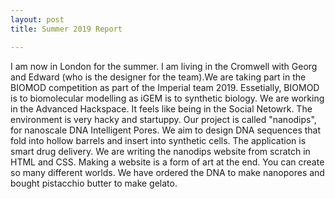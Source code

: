 ```yaml
---
layout: post
title: Summer 2019 Report

---
```

I am now in London for the summer. I am living in the Cromwell with Georg and Edward (who is the designer for the team).We are taking part in the BIOMOD competition as part of the Imperial team 2019. Essetially, BIOMOD is to biomolecular modelling as iGEM is to synthetic biology. We are working in the Advanced Hackspace. It feels like being in the Social Netowrk. The environment is very hacky and startuppy. Our project is called "nanodips", for nanoscale DNA Intelligent Pores. We aim to design DNA sequences that fold into hollow barrels and insert into synthetic cells. The application is smart drug delivery.
We are writing the nanodips website from scratch in HTML and CSS.
Making a website is a form of art at the end.
You can create so many different worlds.
We have ordered the DNA to make nanopores and bought pistacchio butter to make gelato.
